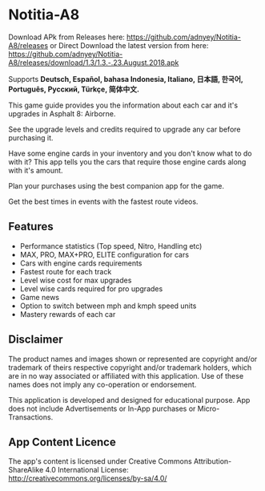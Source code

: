 # Notitia-A8

Download APk from Releases here: https://github.com/adnyey/Notitia-A8/releases
or Direct Download the latest version from here: https://github.com/adnyey/Notitia-A8/releases/download/1.3/1.3.-.23.August.2018.apk

Supports **Deutsch, Español, bahasa Indonesia, Italiano, 日本語, 한국어, Português, Pусский, Türkçe, 简体中文.**

This game guide provides you the information about each car and it's upgrades in Asphalt 8: Airborne.

See the upgrade levels and credits required to upgrade any car before purchasing it.

Have some engine cards in your inventory and you don't know what to do with it? This app tells you the cars that require those engine cards along with it's amount.

Plan your purchases using the best companion app for the game.

Get the best times in events with the fastest route videos.

## Features

* Performance statistics (Top speed, Nitro, Handling etc)
* MAX, PRO, MAX+PRO, ELITE configuration for cars
* Cars with engine cards requirements
* Fastest route for each track
* Level wise cost for max upgrades
* Level wise cards required for pro upgrades
* Game news
* Option to switch between mph and kmph speed units
* Mastery rewards of each car

## Disclaimer

The product names and images shown or represented are copyright and/or trademark of theirs respective copyright and/or trademark holders, which are in no way associated or affiliated with this application. Use of these names does not imply any co-operation or endorsement.

This application is developed and designed for educational purpose. App does not include Advertisements or In-App purchases or Micro-Transactions.


## App Content Licence

The app's content is licensed under Creative Commons Attribution-ShareAlike 4.0 International License: http://creativecommons.org/licenses/by-sa/4.0/
